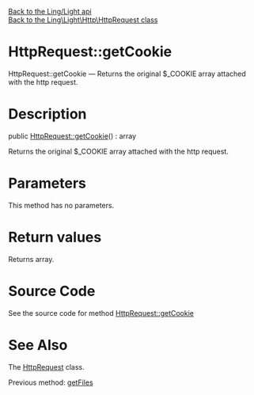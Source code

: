 [Back to the Ling/Light api](https://github.com/lingtalfi/Light/blob/master/doc/api/Ling/Light.md)<br>
[Back to the Ling\Light\Http\HttpRequest class](https://github.com/lingtalfi/Light/blob/master/doc/api/Ling/Light/Http/HttpRequest.md)


HttpRequest::getCookie
================



HttpRequest::getCookie — Returns the original $_COOKIE array attached with the http request.




Description
================


public [HttpRequest::getCookie](https://github.com/lingtalfi/Light/blob/master/doc/api/Ling/Light/Http/HttpRequest/getCookie.md)() : array




Returns the original $_COOKIE array attached with the http request.




Parameters
================

This method has no parameters.


Return values
================

Returns array.








Source Code
===========
See the source code for method [HttpRequest::getCookie](https://github.com/lingtalfi/Light/blob/master/Http/HttpRequest.php#L341-L344)


See Also
================

The [HttpRequest](https://github.com/lingtalfi/Light/blob/master/doc/api/Ling/Light/Http/HttpRequest.md) class.

Previous method: [getFiles](https://github.com/lingtalfi/Light/blob/master/doc/api/Ling/Light/Http/HttpRequest/getFiles.md)<br>

